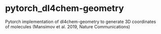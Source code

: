 # pytorch_dl4chem-geometry
Pytorch implementation of dl4chem-geometry to generate 3D coordinates of molecules (Mansimov et al. 2019, Nature Communications)
